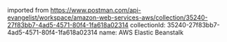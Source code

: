 imported from https://www.postman.com/api-evangelist/workspace/amazon-web-services-aws/collection/35240-27f83bb7-4ad5-4571-80f4-1fa618a02314
collectionId: 35240-27f83bb7-4ad5-4571-80f4-1fa618a02314
name: AWS Elastic Beanstalk